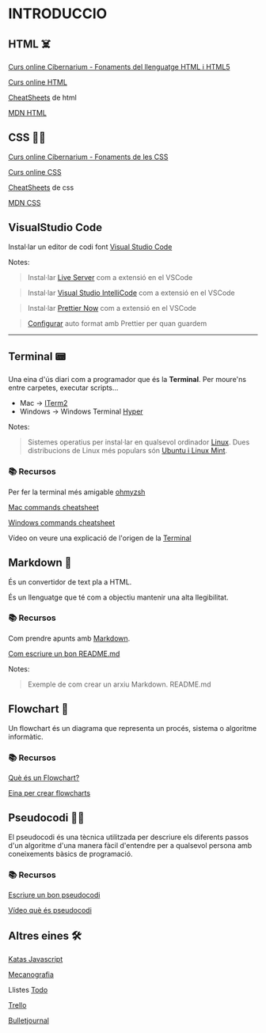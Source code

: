 # INTRODUCCIO

## **HTML ☠️**

[Curs online Cibernarium - Fonaments del llenguatge HTML i HTML5](https://cibernarium.barcelonactiva.cat/web/guest/ficha-actividad?activityId=1121789)

[Curs online HTML](https://www.codecademy.com/learn/learn-html)

[CheatSheets](https://overapi.com/html) de html

[MDN HTML](https://developer.mozilla.org/en-US/docs/Web/HTML)

## **CSS 🦹‍♀️**

[Curs online Cibernarium - Fonaments de les CSS](https://cibernarium.barcelonactiva.cat/web/guest/ficha-actividad?activityId=1121789)

[Curs online CSS](https://www.codecademy.com/learn/learn-css)

[CheatSheets](https://overapi.com/css) de css

[MDN CSS](https://developer.mozilla.org/en-US/docs/Web/CSS)

## **VisualStudio Code**
Instal·lar un editor de codi font [Visual Studio Code](https://code.visualstudio.com/download)

Notes: 
> Instal·lar [Live Server](https://marketplace.visualstudio.com/items?itemName=ritwickdey.LiveServer) com a extensió en el VSCode

> Instal·lar [Visual Studio IntelliCode](https://marketplace.visualstudio.com/items?itemName=VisualStudioExptTeam.vscodeintellicode) com a extensió en el VSCode

> Instal·lar [Prettier Now](https://marketplace.visualstudio.com/items?itemName=remimarsal.prettier-now) com a extensió en el VSCode

> [Configurar](https://scottsauber.com/2017/06/10/prettier-format-on-save-never-worry-about-formatting-javascript-again/) auto format amb Prettier per quan guardem

---------------------

## **Terminal 📟**

Una eina d'ús diari com a programador que és la **Terminal**. 
Per moure'ns entre carpetes, executar scripts...

- Mac -> [ITerm2](https://iterm2.com/index.html)
- Windows -> Windows Terminal [Hyper](https://hyper.is/)

Notes:
> Sistemes operatius per instal·lar en qualsevol ordinador [Linux](https://www.redhat.com/es/topics/linux/what-is-linux). Dues distribucions de Linux més populars són [Ubuntu i Linux Mint](https://www.locurainformaticadigital.com/2021/02/16/linux-mint-vs-ubuntu/).

### 📚 Recursos

Per fer la terminal més amigable [ohmyzsh](https://ohmyz.sh/)

[Mac commands cheatsheet](https://www.makeuseof.com/tag/mac-terminal-commands-cheat-sheet/)

[Windows commands cheatsheet](http://www.cs.columbia.edu/~sedwards/classes/2015/1102-fall/Command%20Prompt%20Cheatsheet.pdf)

Vídeo on veure una explicació de l'origen de la [Terminal](https://www.youtube.com/watch?v=mKSOwHBkYHY) 

## **Markdown 📝**

És un convertidor de text pla a HTML.

És un llenguatge que té com a objectiu mantenir una alta llegibilitat.

### 📚 Recursos
Com prendre apunts amb [Markdown](https://www.markdownguide.org/basic-syntax/). 

[Com escriure un bon README.md](https://bulldogjob.com/news/449-how-to-write-a-good-readme-for-your-github-project)

Notes:
> Exemple de com crear un arxiu Markdown. README.md

## **Flowchart 🌳**

Un flowchart és un diagrama que representa un procés, sistema o algoritme informàtic.

### 📚 Recursos
[Què és un Flowchart?](https://www.lucidchart.com/pages/what-is-a-flowchart-tutorial)

[Eina per crear flowcharts](https://miro.com/es/diagrama-de-flujo-online/)

## **Pseudocodi ✍🏻**

El pseudocodi és una tècnica utilitzada per descriure els diferents passos d'un algoritme d'una manera fàcil d'entendre per a qualsevol persona amb coneixements bàsics de programació.

### 📚 Recursos
[Escriure un bon pseudocodi](https://towardsdatascience.com/pseudocode-101-an-introduction-to-writing-good-pseudocode-1331cb855be7)

[Vídeo què és pseudocodi](https://www.youtube.com/watch?v=KcSD3r16Pl0)

## **Altres eines 🛠**

[Katas Javascript](https://www.codewars.com/?language=javascript)

[Mecanografia](https://www.typingclub.com/)

Llistes [Todo](https://todoist.com/app/today)

[Trello](https://trello.com/)

[Bulletjournal](https://bulletjournal.com/blogs/bulletjournalist)


